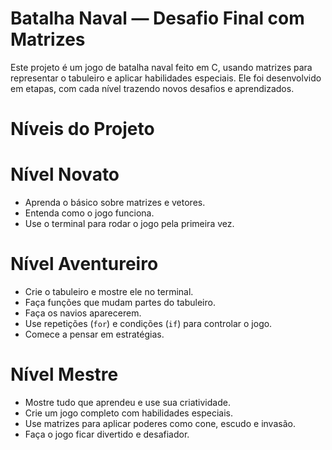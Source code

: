 # Batalha Naval — Desafio Final com Matrizes
Este projeto é um jogo de batalha naval feito em C, usando matrizes para representar o tabuleiro e aplicar habilidades especiais. Ele foi desenvolvido em etapas, com cada nível trazendo novos desafios e aprendizados.

#  Níveis do Projeto
# Nível Novato
- Aprenda o básico sobre matrizes e vetores.
- Entenda como o jogo funciona.
- Use o terminal para rodar o jogo pela primeira vez.

# Nível Aventureiro
- Crie o tabuleiro e mostre ele no terminal.
- Faça funções que mudam partes do tabuleiro.
- Faça os navios aparecerem.
- Use repetições (`for`) e condições (`if`) para controlar o jogo.
- Comece a pensar em estratégias.

# Nível Mestre
- Mostre tudo que aprendeu e use sua criatividade.
- Crie um jogo completo com habilidades especiais.
- Use matrizes para aplicar poderes como cone, escudo e invasão.
- Faça o jogo ficar divertido e desafiador.
